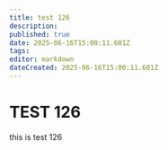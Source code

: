 ```yaml
---
title: test 126
description: 
published: true
date: 2025-06-16T15:00:11.601Z
tags: 
editor: markdown
dateCreated: 2025-06-16T15:00:11.601Z
---
```


# TEST 126
this is test 126
